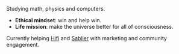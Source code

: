 Studying math, physics and computers.

-   **Ethical mindset**: win and help win.
-   **Life mission**: make the universe better for all of consciousness.

Currently helping [Hifi](https://hifi.finance) and [Sablier](https://sablier.finance) with marketing and community engagement.
